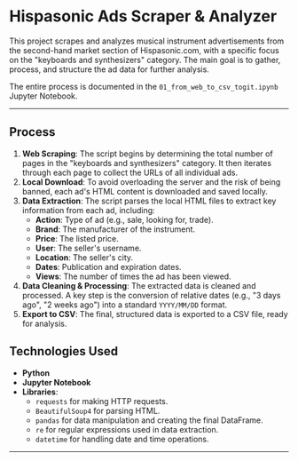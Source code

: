 # Hispasonic Ads Scraper & Analyzer

This project scrapes and analyzes musical instrument advertisements from the second-hand market section of Hispasonic.com, with a specific focus on the "keyboards and synthesizers" category. The main goal is to gather, process, and structure the ad data for further analysis.

The entire process is documented in the `01_from_web_to_csv_togit.ipynb` Jupyter Notebook.

---

## Process

1.  **Web Scraping**: The script begins by determining the total number of pages in the "keyboards and synthesizers" category. It then iterates through each page to collect the URLs of all individual ads.
2.  **Local Download**: To avoid overloading the server and the risk of being banned, each ad's HTML content is downloaded and saved locally.
3.  **Data Extraction**: The script parses the local HTML files to extract key information from each ad, including:
    *   **Action**: Type of ad (e.g., sale, looking for, trade).
    *   **Brand**: The manufacturer of the instrument.
    *   **Price**: The listed price.
    *   **User**: The seller's username.
    *   **Location**: The seller's city.
    *   **Dates**: Publication and expiration dates.
    *   **Views**: The number of times the ad has been viewed.
4.  **Data Cleaning & Processing**: The extracted data is cleaned and processed. A key step is the conversion of relative dates (e.g., "3 days ago", "2 weeks ago") into a standard `YYYY/MM/DD` format.
5.  **Export to CSV**: The final, structured data is exported to a CSV file, ready for analysis.

## Technologies Used

*   **Python**
*   **Jupyter Notebook**
*   **Libraries**:
    *   `requests` for making HTTP requests.
    *   `BeautifulSoup4` for parsing HTML.
    *   `pandas` for data manipulation and creating the final DataFrame.
    *   `re` for regular expressions used in data extraction.
    *   `datetime` for handling date and time operations.

---
